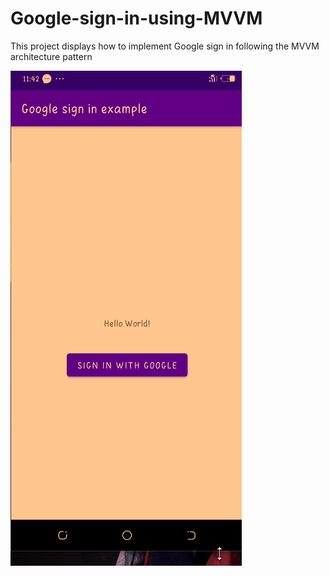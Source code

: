 # Google-sign-in-using-MVVM
This project displays how to implement Google sign in following the MVVM architecture pattern

 ![Screenshot](https://github.com/Dablaze-ufc/Google-sign-in-example-using-MVVM/blob/main/final%20result2.gif)
